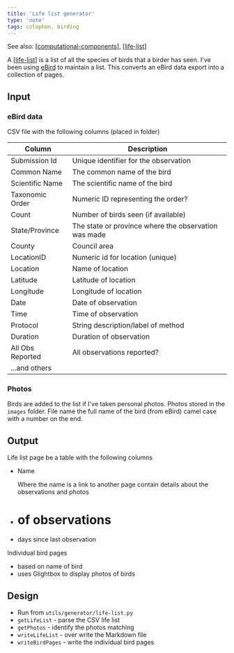 ```yaml
---
title: 'Life list generator'
type: 'note'
tags: colophon, birding
---
```


See also: [[computational-components]], [[life-list]]

A [[life-list]] is a list of all the species of birds that a birder has seen. I've been using [eBird](https://ebird.org/home) to maintain a list. This converts an eBird data export into a collection of pages.

## Input

### eBird data

CSV file with the following columns (placed in folder)

| Column | Description |
| --- | --- |
| Submission Id | Unique identifier for the observation |
| Common Name | The common name of the bird |
| Scientific Name | The scientific name of the bird |
| Taxonomic Order | Numeric ID representing the order? |
| Count | Number of birds seen (if available) |
| State/Province | The state or province where the observation was made |
| County | Council area |
| LocationID | Numeric id for location (unique) |
| Location | Name of location |
| Latitude | Latitude of location |
| Longitude | Longitude of location |
| Date | Date of observation |
| Time | Time of observation |
| Protocol | String description/label of method |
| Duration | Duration of observation |
| All Obs Reported | All observations reported? |
| ...and others | |

### Photos

Birds are added to the list if I've taken personal photos. Photos stored in the `images` folder. File name the full name of the bird (from eBird) camel case with a number on the end.

## Output

Life list page be a table with the following columns
- Name

    Where the name is a link to another page contain details about the observations and photos
- # of observations
- days since last observation

Individual bird pages

- based on name of bird
- uses Glightbox to display photos of birds

## Design

- Run from `utils/generator/life-list.py`
- `getLifeList` - parse the CSV life list
- `getPhotos` - identify the photos matching
- `writeLifeList` - over write the Markdown file
- `writeBirdPages` - write the individual bird pages

[//begin]: # "Autogenerated link references for markdown compatibility"
[computational-components]: computational-components "Computational components"
[life-list]: ../sense/birdwatching/life-list "Life list"
[//end]: # "Autogenerated link references"